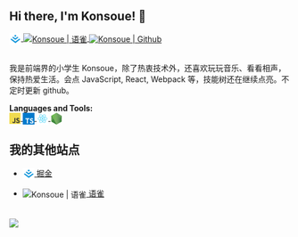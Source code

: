## Hi there, I'm Konsoue! 👋

<div class="link-container">
  <a href="https://juejin.cn/user/3281374180291934" target="_blank">
    <img align="center" alt="Konsoue | 掘金" width="21px" src="https://raw.githubusercontent.com/Rain120/rain120/master/assets/juejin.svg" />
  </a>
  <a href="https://www.yuque.com/konsoue" target="_blank">
    <img align="center" alt="Konsoue | 语雀" width="21px" src="https://gw.alipayobjects.com/mdn/prod_resource/afts/img/A*Z_fRQ5iLzX8AAAAAAAAAAAAAARQnAQ" />
  </a>
  <a href="https://github.com/Konsoue">
    <img align="center" alt="Konsoue | Github" src="https://visitor-badge.glitch.me/badge?page_id=Konsoue" data-canonical-src="https://visitor-badge.glitch.me/badge?page_id=Konsoue" />
  </a>  
</div>
<br />
<p>
  我是前端界的小学生 Konsoue，除了热衷技术外，还喜欢玩玩音乐、看看相声，保持热爱生活。会点 JavaScript, React, Webpack 等，技能树还在继续点亮。不定时更新 github。
</p>
<strong>Languages and Tools:</strong>

<div class="tools-container">
  <a rel="noopener noreferrer" href="https://raw.githubusercontent.com/github/explore/80688e429a7d4ef2fca1e82350fe8e3517d3494d/topics/javascript/javascript.png">
    <img align="center" alt="JavaScript" height="20px" width="20px" src="https://raw.githubusercontent.com/github/explore/80688e429a7d4ef2fca1e82350fe8e3517d3494d/topics/javascript/javascript.png" />
  </a>
  <a href="https://raw.githubusercontent.com/github/explore/80688e429a7d4ef2fca1e82350fe8e3517d3494d/topics/typescript/typescript.png">
    <img align="center" alt="JavaScript" width="21px" src="https://raw.githubusercontent.com/github/explore/80688e429a7d4ef2fca1e82350fe8e3517d3494d/topics/typescript/typescript.png" />
  </a> 
   <a href="https://raw.githubusercontent.com/github/explore/80688e429a7d4ef2fca1e82350fe8e3517d3494d/topics/react/react.png">
    <img align="center" alt="JavaScript" width="21px" src="https://raw.githubusercontent.com/github/explore/80688e429a7d4ef2fca1e82350fe8e3517d3494d/topics/react/react.png" />
  </a> 
  <a href="https://raw.githubusercontent.com/github/explore/80688e429a7d4ef2fca1e82350fe8e3517d3494d/topics/nodejs/nodejs.png">
    <img align="center" alt="JavaScript" width="21px" style="max-width: 100%;" src="https://raw.githubusercontent.com/github/explore/80688e429a7d4ef2fca1e82350fe8e3517d3494d/topics/nodejs/nodejs.png" />
  </a>  

</div>

## 我的其他站点

- <span><img align="center" alt="Konsoue | 掘金" width="21px" src="https://raw.githubusercontent.com/Rain120/rain120/master/assets/juejin.svg" /><a href="https://juejin.cn/user/3281374180291934"> 掘金</a></span>

- <span><img align="center" alt="Konsoue | 语雀" width="21px" src="https://gw.alipayobjects.com/mdn/prod_resource/afts/img/A*Z_fRQ5iLzX8AAAAAAAAAAAAAARQnAQ" /><a href="https://www.yuque.com/konsoue"> 语雀</a></span>

<br />
<div class="statistic-container">
  <a href="https://github.com/Konsoue">
    <img align="center" src="https://github-readme-stats.vercel.app/api?username=Konsoue&show_icons=true" />
  </a>
</div>




<!--
**Konsoue/Konsoue** is a ✨ _special_ ✨ repository because its `README.md` (this file) appears on your GitHub profile.

Here are some ideas to get you started:

- 🔭 I’m currently working on ...
- 🌱 I’m currently learning ...
- 👯 I’m looking to collaborate on ...
- 🤔 I’m looking for help with ...
- 💬 Ask me about ...
- 📫 How to reach me: ...
- 😄 Pronouns: ...
- ⚡ Fun fact: ...
-->
